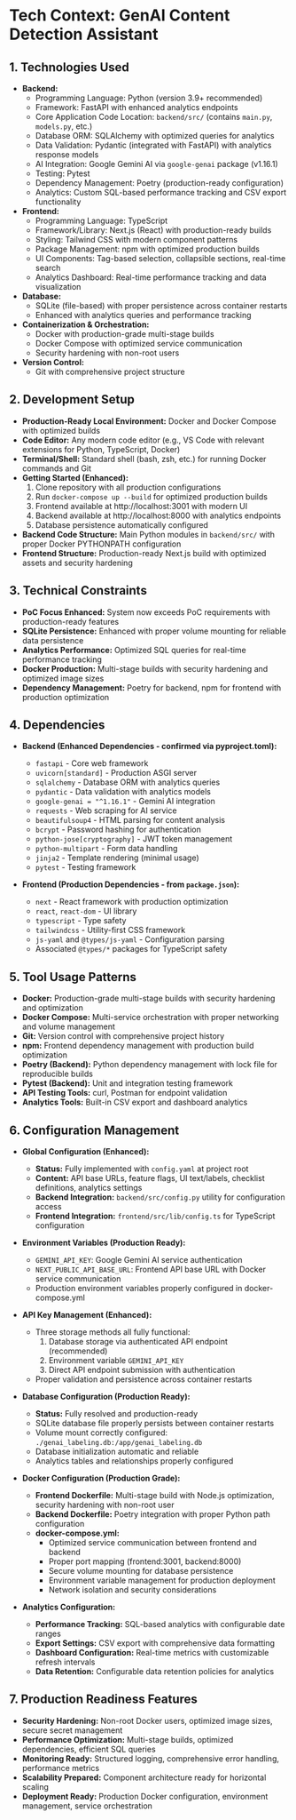 # Tech Context: GenAI Content Detection Assistant

## 1. Technologies Used

*   **Backend:**
    *   Programming Language: Python (version 3.9+ recommended)
    *   Framework: FastAPI with enhanced analytics endpoints
    *   Core Application Code Location: `backend/src/` (contains `main.py`, `models.py`, etc.)
    *   Database ORM: SQLAlchemy with optimized queries for analytics
    *   Data Validation: Pydantic (integrated with FastAPI) with analytics response models
    *   AI Integration: Google Gemini AI via `google-genai` package (v1.16.1)
    *   Testing: Pytest
    *   Dependency Management: Poetry (production-ready configuration)
    *   Analytics: Custom SQL-based performance tracking and CSV export functionality
*   **Frontend:**
    *   Programming Language: TypeScript
    *   Framework/Library: Next.js (React) with production-ready builds
    *   Styling: Tailwind CSS with modern component patterns
    *   Package Management: npm with optimized production builds
    *   UI Components: Tag-based selection, collapsible sections, real-time search
    *   Analytics Dashboard: Real-time performance tracking and data visualization
*   **Database:**
    *   SQLite (file-based) with proper persistence across container restarts
    *   Enhanced with analytics queries and performance tracking
*   **Containerization & Orchestration:**
    *   Docker with production-grade multi-stage builds
    *   Docker Compose with optimized service communication
    *   Security hardening with non-root users
*   **Version Control:**
    *   Git with comprehensive project structure

## 2. Development Setup

*   **Production-Ready Local Environment:** Docker and Docker Compose with optimized builds
*   **Code Editor:** Any modern code editor (e.g., VS Code with relevant extensions for Python, TypeScript, Docker)
*   **Terminal/Shell:** Standard shell (bash, zsh, etc.) for running Docker commands and Git
*   **Getting Started (Enhanced):** 
    1. Clone repository with all production configurations
    2. Run `docker-compose up --build` for optimized production builds
    3. Frontend available at http://localhost:3001 with modern UI
    4. Backend available at http://localhost:8000 with analytics endpoints
    5. Database persistence automatically configured
*   **Backend Code Structure:** Main Python modules in `backend/src/` with proper Docker PYTHONPATH configuration
*   **Frontend Structure:** Production-ready Next.js build with optimized assets and security hardening

## 3. Technical Constraints

*   **PoC Focus Enhanced:** System now exceeds PoC requirements with production-ready features
*   **SQLite Persistence:** Enhanced with proper volume mounting for reliable data persistence
*   **Analytics Performance:** Optimized SQL queries for real-time performance tracking
*   **Docker Production:** Multi-stage builds with security hardening and optimized image sizes
*   **Dependency Management:** Poetry for backend, npm for frontend with production optimization

## 4. Dependencies

*   **Backend (Enhanced Dependencies - confirmed via pyproject.toml):**
    *   `fastapi` - Core web framework
    *   `uvicorn[standard]` - Production ASGI server
    *   `sqlalchemy` - Database ORM with analytics queries
    *   `pydantic` - Data validation with analytics models
    *   `google-genai = "^1.16.1"` - Gemini AI integration
    *   `requests` - Web scraping for AI service
    *   `beautifulsoup4` - HTML parsing for content analysis
    *   `bcrypt` - Password hashing for authentication
    *   `python-jose[cryptography]` - JWT token management
    *   `python-multipart` - Form data handling
    *   `jinja2` - Template rendering (minimal usage)
    *   `pytest` - Testing framework

*   **Frontend (Production Dependencies - from `package.json`):**
    *   `next` - React framework with production optimization
    *   `react`, `react-dom` - UI library
    *   `typescript` - Type safety
    *   `tailwindcss` - Utility-first CSS framework
    *   `js-yaml` and `@types/js-yaml` - Configuration parsing
    *   Associated `@types/*` packages for TypeScript safety

## 5. Tool Usage Patterns

*   **Docker:** Production-grade multi-stage builds with security hardening and optimization
*   **Docker Compose:** Multi-service orchestration with proper networking and volume management
*   **Git:** Version control with comprehensive project history
*   **npm:** Frontend dependency management with production build optimization
*   **Poetry (Backend):** Python dependency management with lock file for reproducible builds
*   **Pytest (Backend):** Unit and integration testing framework
*   **API Testing Tools:** curl, Postman for endpoint validation
*   **Analytics Tools:** Built-in CSV export and dashboard analytics

## 6. Configuration Management

*   **Global Configuration (Enhanced):** 
    *   **Status:** Fully implemented with `config.yaml` at project root
    *   **Content:** API base URLs, feature flags, UI text/labels, checklist definitions, analytics settings
    *   **Backend Integration:** `backend/src/config.py` utility for configuration access
    *   **Frontend Integration:** `frontend/src/lib/config.ts` for TypeScript configuration

*   **Environment Variables (Production Ready):**
    *   `GEMINI_API_KEY`: Google Gemini AI service authentication
    *   `NEXT_PUBLIC_API_BASE_URL`: Frontend API base URL with Docker service communication
    *   Production environment variables properly configured in docker-compose.yml

*   **API Key Management (Enhanced):**
    *   Three storage methods all fully functional:
        1. Database storage via authenticated API endpoint (recommended)
        2. Environment variable `GEMINI_API_KEY` 
        3. Direct API endpoint submission with authentication
    *   Proper validation and persistence across container restarts

*   **Database Configuration (Production Ready):**
    *   **Status:** Fully resolved and production-ready
    *   SQLite database file properly persists between container restarts
    *   Volume mount correctly configured: `./genai_labeling.db:/app/genai_labeling.db`
    *   Database initialization automatic and reliable
    *   Analytics tables and relationships properly configured

*   **Docker Configuration (Production Grade):**
    *   **Frontend Dockerfile:** Multi-stage build with Node.js optimization, security hardening with non-root user
    *   **Backend Dockerfile:** Poetry integration with proper Python path configuration
    *   **docker-compose.yml:** 
        - Optimized service communication between frontend and backend
        - Proper port mapping (frontend:3001, backend:8000)
        - Secure volume mounting for database persistence
        - Environment variable management for production deployment
        - Network isolation and security considerations

*   **Analytics Configuration:**
    *   **Performance Tracking:** SQL-based analytics with configurable date ranges
    *   **Export Settings:** CSV export with comprehensive data formatting
    *   **Dashboard Configuration:** Real-time metrics with customizable refresh intervals
    *   **Data Retention:** Configurable data retention policies for analytics

## 7. Production Readiness Features

*   **Security Hardening:** Non-root Docker users, optimized image sizes, secure secret management
*   **Performance Optimization:** Multi-stage builds, optimized dependencies, efficient SQL queries
*   **Monitoring Ready:** Structured logging, comprehensive error handling, performance metrics
*   **Scalability Prepared:** Component architecture ready for horizontal scaling
*   **Deployment Ready:** Production Docker configuration, environment management, service orchestration 